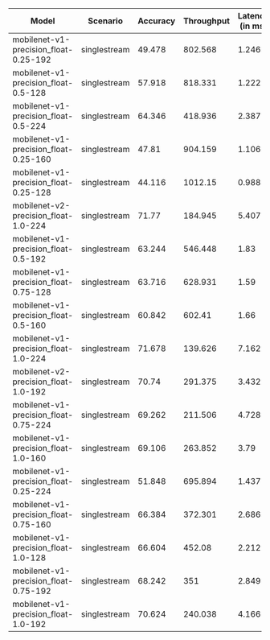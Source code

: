 | Model                                 | Scenario     |   Accuracy |   Throughput |   Latency (in ms) |
|---------------------------------------|--------------|------------|--------------|-------------------|
| mobilenet-v1-precision_float-0.25-192 | singlestream |     49.478 |      802.568 |             1.246 |
| mobilenet-v1-precision_float-0.5-128  | singlestream |     57.918 |      818.331 |             1.222 |
| mobilenet-v1-precision_float-0.5-224  | singlestream |     64.346 |      418.936 |             2.387 |
| mobilenet-v1-precision_float-0.25-160 | singlestream |     47.81  |      904.159 |             1.106 |
| mobilenet-v1-precision_float-0.25-128 | singlestream |     44.116 |     1012.15  |             0.988 |
| mobilenet-v2-precision_float-1.0-224  | singlestream |     71.77  |      184.945 |             5.407 |
| mobilenet-v1-precision_float-0.5-192  | singlestream |     63.244 |      546.448 |             1.83  |
| mobilenet-v1-precision_float-0.75-128 | singlestream |     63.716 |      628.931 |             1.59  |
| mobilenet-v1-precision_float-0.5-160  | singlestream |     60.842 |      602.41  |             1.66  |
| mobilenet-v1-precision_float-1.0-224  | singlestream |     71.678 |      139.626 |             7.162 |
| mobilenet-v2-precision_float-1.0-192  | singlestream |     70.74  |      291.375 |             3.432 |
| mobilenet-v1-precision_float-0.75-224 | singlestream |     69.262 |      211.506 |             4.728 |
| mobilenet-v1-precision_float-1.0-160  | singlestream |     69.106 |      263.852 |             3.79  |
| mobilenet-v1-precision_float-0.25-224 | singlestream |     51.848 |      695.894 |             1.437 |
| mobilenet-v1-precision_float-0.75-160 | singlestream |     66.384 |      372.301 |             2.686 |
| mobilenet-v1-precision_float-1.0-128  | singlestream |     66.604 |      452.08  |             2.212 |
| mobilenet-v1-precision_float-0.75-192 | singlestream |     68.242 |      351     |             2.849 |
| mobilenet-v1-precision_float-1.0-192  | singlestream |     70.624 |      240.038 |             4.166 |